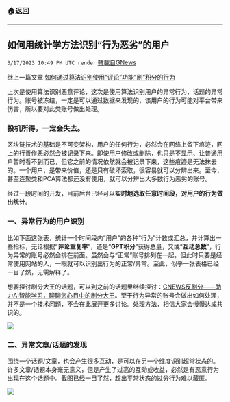 ###  [:house:返回](README.md)
---


## 如何用统计学方法识别“行为恶劣”的用户
`3/17/2023 10:49 PM UTC render` [轉載自GNews](https://gnews.org/articles/1023364)

继上一篇文章 [如何通过算法识别使用“评论”功能“刷”积分的行为](/articles/868827)

上次是使用算法识别恶意评论，这次是使用算法识别用户的异常行为，话题的异常行为。账号被冻结，一定是可以通过数据来发现的，该用户的行为可能对平台带来伤害，所以要对此类账号做出处理。



### 投机所得，一定会失去。

区块链技术的基础是不可变架构，用户的任何行为，必然会在网络上留下痕迹，网上的行善作恶必然会被记录下来。即使用户修改或删除，也只是不显示、让普通用户暂时看不到而已，但它之前的情况依然就会被记录下来，这些痕迹是无法抹去的。一个用户，是带来价值，还是只有破坏索取，很容易就可以分辨出来。至今，甚至连聚类和PCA算法都还没有使用，就可以分辨出大多数行为恶劣的账号。

经过一段时间的开发，目前后台已经可以**实时地选取任意时间段，对用户的行为做出统计**。

### 一、异常行为的用户识别

比如下面这张表，统计一个时间段内“用户”的各种“行为”计数或汇总，并计算出一些指标，无论根据“**评论重复率**”，还是“**GPT积分**”获得总量，又或“**互动总数**”，行为异常的账号必然会排在前面。虽然会与“正常”账号排列在一起，但此时只要是经常使用网站的人，一眼就可以识别出行为的正常/异常。至此，似乎一张表格已经一目了然，无需解释了。

想要探讨刷分大王的话题，可以到之前的话题里继续探讨：[GNEWS反刷分——助力AI智能学习，聊聊您心目中的刷分大王](https://gnews.org/articles/774141)。至于行为异常的账号会做出如何处理，并不是一个技术问题，不会在此展开更多讨论。处理方法，相信大家会慢慢达成共识的。

![](https://i.imgur.com/pywn5HJ.png)

### 二、异常文章/话题的发现

围绕一个话题/文章，也会产生很多互动，是可以在另一个维度识别超常状态的。许多文章/话题本身毫无意义，但是产生了过高的互动或收益，必然是有恶意行为出现在这个话题中。截图已经一目了然，超出平常状态的过分行为难以藏匿。

![](https://i.imgur.com/6yjU3JU.png)



